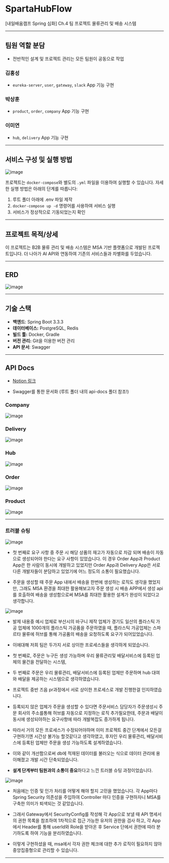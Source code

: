 # SpartaHubFlow
[내일배움캠프 Spring 심화] Ch.4 팀 프로젝트 물류관리 및 배송 시스템

---

## 팀원 역할 분담

- 전반적인 설계 및 프로젝트 관리는 모든 팀원이 공동으로 작업

### 김홍성
- `eureka-server`, `user`, `gateway`, `slack` App 기능 구현

### 박상훈

- `product`, `order`, `company` App 기능 구현

### 이미연

- `hub`, `delivery` App 기능 구현

---

## 서비스 구성 및 실행 방법

![image](https://github.com/user-attachments/assets/076304fd-a903-428c-a4f3-a20cfee73c57)


프로젝트는 `docker-compose`와 별도의 `.yml` 파일을 이용하여 실행할 수 있습니다. 자세한 실행 방법은 아래의 단계를 따릅니다:

1. 루트 폴더 아래에 .env 파일 제작
2. `docker-compose up -d` 명령어를 사용하여 서비스 실행
3. 서비스가 정상적으로 기동되었는지 확인

---

## 프로젝트 목적/상세

이 프로젝트는 B2B 물류 관리 및 배송 시스템은 MSA 기반 플랫폼으로 개발된 프로젝트입니다. 더 나아가 AI API와 연동하여 기존의 서비스들과 차별화를 두었습니다.


---

## ERD

![image](https://github.com/user-attachments/assets/c8b5e554-0aff-42dd-b80e-d17f8d7db8c3)

---

## 기술 스택

- **백엔드**: Spring Boot 3.3.3
- **데이터베이스:** PostgreSQL, Redis
- **빌드 툴:**  Docker, Gradle
- **버전 관리:** Git을 이용한 버전 관리
- **API 문서**: Swagger

---

## API Docs

- [Notion 링크](https://www.notion.so/teamsparta/2c39338ec4114b2da46db8a172de505d?v=06e3a960012b45b0b5ccbff5aefb41a9)

- Swagger를 통한 문서화 (루트 폴더 내의 api-docs 폴더 참조!)

### Company
![image](https://github.com/user-attachments/assets/3b63c0c3-f41d-4ac1-bb6f-a6dd3bfe9610)

### Delivery
![image](https://github.com/user-attachments/assets/9e3d101f-fdd2-4074-8b29-12e1e43ad2e9)

### Hub
![image](https://github.com/user-attachments/assets/76188c90-760d-415b-8273-656881721f93)

### Order
![image](https://github.com/user-attachments/assets/c19f918a-fb0b-43f5-b224-9149f177a305)

### Product
![image](https://github.com/user-attachments/assets/4e817df2-6ee3-416d-b173-077308de8ab6)

---

### 트러블 슈팅

![image](https://github.com/user-attachments/assets/67277108-b397-4d97-9ed4-9e26e735e59b)

- 첫 번째로 요구 사항 중  주문 시 해당 상품의 재고가 자동으로 차감 되며 배송이 자동으로 생성되어야 한다는 요구 사항이 있었습니다. 이 경우 Order App과 Product App은 한 사람이 동시에 개발하고 있었지만 Order App과 Delivery App은 서로 다른 개발자들이 분담하고 있었기에 어느 정도의 소통이 필요했습니다.

- 주문을 생성할 때 주문 App 내에서 배송을 한번에 생성하는 로직도 생각을 했었지만, 그래도 MSA 환경을 최대한 활용해보고자 주문 생성 시 배송 APP에서 생성 api를 호출하여 배송을 생성함으로써 MSA를 최대한 활용한 설계가 완성이 되었다고 생각합니다.

![image](https://github.com/user-attachments/assets/a2f9952d-728b-4199-93c8-4f635c820455)

- 발제 내용중 예시 업체로 부산시의 바구니 제작 업체가 경기도 일산의 플라스틱 가공 업체에 1000개의 플라스틱 가공품을 주문하였을 때, 플라스틱 가공업체는 스파르타 물류에 허브를 통해 가공품의 배송을 요청하도록 요구가 되어있었습니다.

- 이에대해 저희 팀은 두가지 서로 상이한 프로세스들을 생각하게 되었습니다.

- 첫 번째로, 주문은 누구든 생성 가능하며 우리 물류관리및 배달서비스에 등록된 업체의 물건을 전달하는 시스템,

- 두 번째로 주문은 우리 물류관리, 배달서비스에 등록된 업체만 주문하며 hub 대여와 배달을 제공하는 시스템으로 생각하였습니다.
 
- 프로젝트 중반 즈음 pr과정에서 서로 상이한 프로세스로 개발 진행한걸 인지하였습니다.

- 등록되지 않은 업체가 주문을 생성할 수 있다면 주문서비스 담당자가 주문생성시 주문 회사의 주소를통해 허브를 자동으로 지정하는 로직 추가필요한데, 주문과 배달이 동시에 생성되야하는 요구사항에 따라 개발복잡도 증가하게 됩니다.

- 따라서 거의 모든 프로세스가 수정되어야하며 이미 프로젝트 중간 단계에서 모든걸 구현하기엔 시간상 불가능 할것같다고 생각하였고, 후자인 우리 물류관리, 배달서비스에 등록된 업체만 주문을 생성 가능하도록 설계하였습니다.

- 이와 같이 개선함으로써 db에 적재된 데이터를 불러오는 식으로 데이터 관리에 용이해졌고 개발 시간 단축되었습니다. 

- **설계 단계부터 팀원과의 소통이 중요**하다고 느낀 트러블 슈팅 과정이었습니다.

![image](https://github.com/user-attachments/assets/4f6d67e1-b2ae-4419-b8bb-46a2d7358952)

- 처음에는 인증 및 인가 처리를 어떻게 해야 할지 고민을 했었습니다. 각 App마다 Spring Security 의존성을 주입하여 Controller 마다 인증을 구현하자니 MSA를 구축한 의미가 퇴색되는 것 같았습니다.

- 그래서 Gateway에서 SecurityConfig를 작성해 각 App으로 보낼 때 API 명세서의 권한 목록을 참조하여 1차적으로 접근 가능한 유저의 권한을 검사 하고, 각 App에서 Header를 통해 userId와 Role을 받아온 후 Service 단에서 권한에 따라 분기하도록 하여 기능을 분리하였습니다.

- 이렇게 구현하셨을 때, msa에서 각자 권한 체크에 대한 추가 로직이 필요하지 않아 중앙집중형으로 관리할 수 있습니다. 
---
